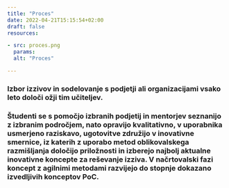 ```yaml
---
title: "Proces"
date: 2022-04-21T15:15:54+02:00
draft: false
resources:

- src: proces.png
  params:
  alt: "Proces"

---
```


<h3>Izbor izzivov in sodelovanje s podjetji ali organizacijami vsako leto določi ožji tim učiteljev.<h3>
<h3>Študenti se s pomočjo izbranih podjetij in mentorjev seznanijo z izbranim področjem, nato opravijo kvalitativno, v
uporabnika usmerjeno raziskavo, ugotovitve združijo v inovativne smernice, iz katerih z uporabo metod oblikovalskega
razmišljanja določijo priložnosti in izberejo najbolj aktualne inovativne koncepte za reševanje izziva. V načrtovalski
fazi koncept z agilnimi metodami razvijejo do stopnje dokazano izvedljivih konceptov PoC.</h3>

